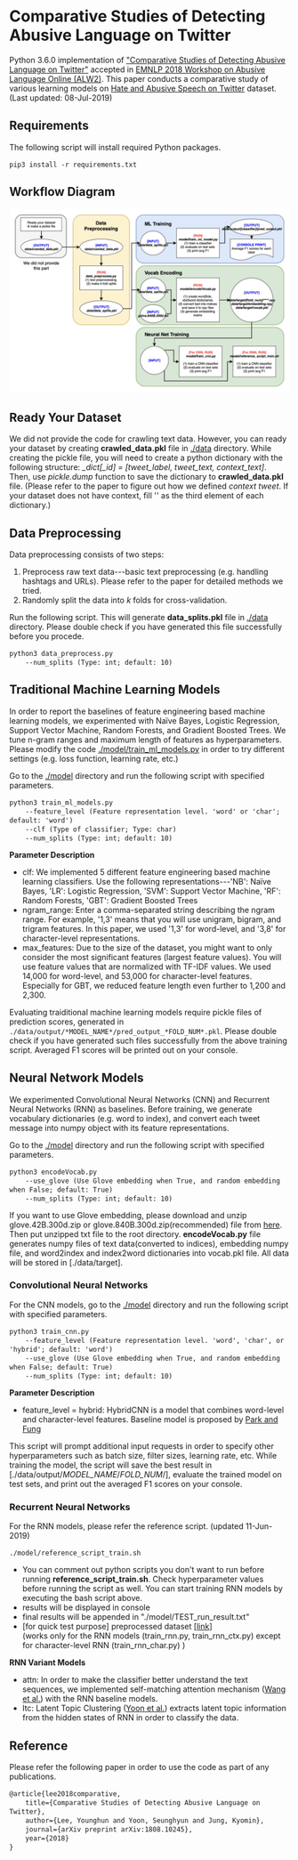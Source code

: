 # Comparative Studies of Detecting Abusive Language on Twitter

Python 3.6.0 implementation of ["Comparative Studies of Detecting Abusive Language on Twitter"](http://arxiv.org/abs/1808.10245) accepted in <a href="http://emnlp2018.org/program/workshops/">EMNLP 2018 Workshop on Abusive Language Online (ALW2)</a>.
This paper conducts a comparative study of various learning models on [Hate and Abusive Speech on Twitter](https://github.com/ENCASEH2020/hatespeech-twitter) dataset.
(Last updated: 08-Jul-2019)

## Requirements
The following script will install required Python packages.

```
pip3 install -r requirements.txt
```

## Workflow Diagram
![alt text](workflow.png)

## Ready Your Dataset
We did not provide the code for crawling text data. However, you can ready your dataset by creating **crawled_data.pkl** file in [./data](./data) directory. While creating the pickle file, you will need to create a python dictionary with the following structure: *_dict[_id] = [tweet_label, tweet_text, context_text]*. Then, use *pickle.dump* function to save the dictionary to **crawled_data.pkl** file. (Please refer to the paper to figure out how we defined *context tweet*. If your dataset does not have context, fill '' as the third element of each dictionary.)

## Data Preprocessing
Data preprocessing consists of two steps:
1. Preprocess raw text data---basic text preprocessing (e.g. handling hashtags and URLs). Please refer to the paper for detailed methods we tried.
2. Randomly split the data into *k* folds for cross-validation.

Run the following script. This will generate **data_splits.pkl** file in [./data](./data) directory. Please double check if you have generated this file successfully before you procede.

```
python3 data_preprocess.py
	--num_splits (Type: int; default: 10)
```

## Traditional Machine Learning Models
In order to report the baselines of feature engineering based machine learning models, we experimented with Naïve Bayes, Logistic Regression, Support Vector Machine, Random Forests, and Gradient Boosted Trees. We tune n-gram ranges and maximum length of features as hyperparameters. Please modify the code [./model/train_ml_models.py](./model/train_ml_models.py) in order to try different settings (e.g. loss function, learning rate, etc.)

Go to the [./model](./model) directory and run the following script with specified parameters.

```
python3 train_ml_models.py
	--feature_level (Feature representation level. 'word' or 'char'; default: 'word')
	--clf (Type of classifier; Type: char)
	--num_splits (Type: int; default: 10)
```

**Parameter Description**
+ clf: We implemented 5 different feature engineering based machine learning classifiers. Use the following representations---'NB': Naïve Bayes, 'LR': Logistic Regression, 'SVM': Support Vector Machine, 'RF': Random Forests, 'GBT': Gradient Boosted Trees
+ ngram_range: Enter a comma-separated string describing the ngram range. For example, '1,3' means that you will use unigram, bigram, and trigram features. In this paper, we used '1,3' for word-level, and '3,8' for character-level representations.
+ max_features: Due to the size of the dataset, you might want to only consider the most significant features (largest feature values). You will use feature values that are normalized with TF-IDF values. We used 14,000 for word-level, and 53,000 for character-level features. Especially for GBT, we reduced feature length even further to 1,200 and 2,300.

Evaluating traiditional machine learning models require pickle files of prediction scores, generated in `./data/output/*MODEL_NAME*/pred_output_*FOLD_NUM*.pkl`. Please double check if you have generated such files successfully from the above training script.
Averaged F1 scores will be printed out on your console.

## Neural Network Models
We experimented Convolutional Neural Networks (CNN) and Recurrent Neural Networks (RNN) as baselines. Before training, we generate vocabulary dictionaries (e.g. word to index), and convert each tweet message into numpy object with its feature representations.

Go to the [./model](./model) directory and run the following script with specified parameters.

```
python3 encodeVocab.py
	--use_glove (Use Glove embedding when True, and random embedding when False; default: True)
	--num_splits (Type: int; default: 10)
```

If you want to use Glove embedding, please download and unzip glove.42B.300d.zip or glove.840B.300d.zip(recommended) file from [here](https://nlp.stanford.edu/projects/glove/). Then put unzipped txt file to the root directory.
**encodeVocab.py** file generates numpy files of text data(converted to indices), embedding numpy file, and word2index and index2word dictionaries into vocab.pkl file. All data will be stored in [./data/target].

### Convolutional Neural Networks
For the CNN models, go to the [./model](./model) directory and run the following script with specified parameters.

```
python3 train_cnn.py
	--feature_level (Feature representation level. 'word', 'char', or 'hybrid'; default: 'word')
	--use_glove (Use Glove embedding when True, and random embedding when False; default: True)
	--num_splits (Type: int; default: 10)
```

**Parameter Description**
+ feature_level = hybrid: HybridCNN is a model that combines word-level and character-level features. Baseline model is proposed by [Park and Fung](https://arxiv.org/abs/1706.01206)

This script will prompt additional input requests in order to specify other hyperparameters such as batch size, filter sizes, learning rate, etc. While training the model, the script will save the best result in [./data/output/*MODEL_NAME*/*FOLD_NUM*/], evaluate the trained model on test sets, and print out the averaged F1 scores on your console.

### Recurrent Neural Networks
For the RNN models, please refer the reference script. (updated 11-Jun-2019)

```
./model/reference_script_train.sh
```

- You can comment out python scripts you don't want to run before running **reference_script_train.sh**. Check hyperparameter values before running the script as well. You can start training RNN models by executing the bash script above.
- results will be displayed in console 
- final results will be appended in "./model/TEST_run_result.txt" 
- [for quick test purpose] preprocessed dataset [<a href="http://milabfile.snu.ac.kr:16000/share-EMNLP-WS-18_abusive/data.tar.gz">link</a>] <br> 
(works only for the RNN models (train_rnn.py, train_rnn_ctx.py) except for character-level RNN (train_rnn_char.py) )

**RNN Variant Models**
+ attn: In order to make the classifier better understand the text sequences, we implemented self-matching attention mechanism ([Wang et al.](http://www.aclweb.org/anthology/P17-1018)) with the RNN baseline models.
+ ltc: Latent Topic Clustering ([Yoon et al.](https://arxiv.org/abs/1710.03430)) extracts latent topic information from the hidden states of RNN in order to classify the data.

## Reference
Please refer the following paper in order to use the code as part of any publications.

```
@article{lee2018comparative,
	title={Comparative Studies of Detecting Abusive Language on Twitter},
	author={Lee, Younghun and Yoon, Seunghyun and Jung, Kyomin},
	journal={arXiv preprint arXiv:1808.10245},
	year={2018}
}
```
